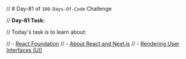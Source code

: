 // # Day-81 of `100-Days-Of-Code` Challenge

// **Day-81 Task:**

// Today's task is to learn about:

// - [React Foundation](https://nextjs.org/learn/react-foundations)
// - [About React and Next.js](https://nextjs.org/learn/react-foundations/what-is-react-and-nextjs)
// - [Rendering User Interfaces (UI)](https://nextjs.org/learn/react-foundations/rendering-ui)
